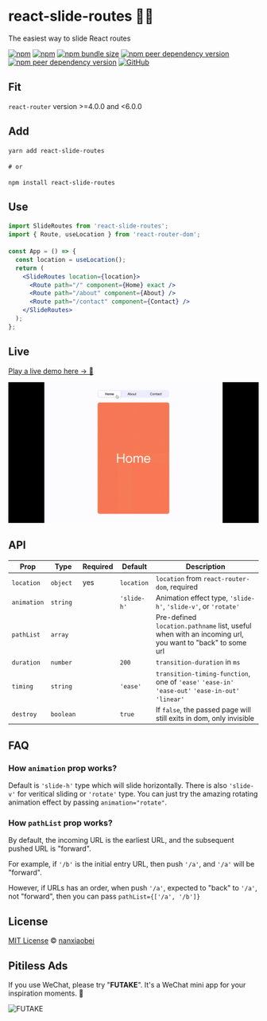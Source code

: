 # react-slide-routes 🏄‍♂️

The easiest way to slide React routes

[![npm](https://img.shields.io/npm/v/react-slide-routes.svg?style=flat-square)](https://www.npmjs.com/package/react-slide-routes)
[![npm](https://img.shields.io/npm/dt/react-slide-routes?style=flat-square)](https://www.npmtrends.com/react-slide-routes)
[![npm bundle size](https://img.shields.io/bundlephobia/minzip/react-slide-routes?style=flat-square)](https://bundlephobia.com/result?p=react-slide-routes)
[![npm peer dependency version](https://img.shields.io/npm/dependency-version/react-slide-routes/peer/react?style=flat-square)](https://github.com/facebook/react)
[![npm peer dependency version](https://img.shields.io/npm/dependency-version/react-slide-routes/peer/react-router?style=flat-square)](https://github.com/ReactTraining/react-router)
[![GitHub](https://img.shields.io/github/license/nanxiaobei/react-slide-routes?style=flat-square)](https://github.com/nanxiaobei/react-slide-routes/blob/master/LICENSE)

## Fit

`react-router` version >=4.0.0 and <6.0.0

## Add

```shell script
yarn add react-slide-routes

# or

npm install react-slide-routes
```

## Use

```jsx
import SlideRoutes from 'react-slide-routes';
import { Route, useLocation } from 'react-router-dom';

const App = () => {
  const location = useLocation();
  return (
    <SlideRoutes location={location}>
      <Route path="/" component={Home} exact />
      <Route path="/about" component={About} />
      <Route path="/contact" component={Contact} />
    </SlideRoutes>
  );
};
```

## Live

[Play a live demo here → 🤳](https://codesandbox.io/s/react-slide-routes-bnzlu)

![live](live.gif)

## API

| Prop        | Type      | Required | Default    | Description                                                                                            |
| ----------- | --------- | -------- | ---------- | ------------------------------------------------------------------------------------------------------ |
| `location`  | `object`  | yes      | `location` | `location` from `react-router-dom`, required                                                           |
| `animation` | `string`  |          | `'slide-h'`  | Animation effect type, `'slide-h'`, `'slide-v'`, or `'rotate'`                                                         |
| `pathList`  | `array`   |          |            | Pre-defined `location.pathname` list, useful when with an incoming url, you want to "back" to some url |
| `duration`  | `number`  |          | `200`      | `transition-duration` in `ms`                                                                          |
| `timing`    | `string`  |          | `'ease'`   | `transition-timing-function`, one of `'ease'` `'ease-in'` `'ease-out'` `'ease-in-out'` `'linear'`      |
| `destroy`   | `boolean` |          | `true`     | If `false`, the passed page will still exits in dom, only invisible                                    |

## FAQ

### How `animation` prop works?

Default is `'slide-h'` type which will slide horizontally. There is also `'slide-v'` for veritical sliding or `'rotate'` type. You can just try the amazing rotating animation effect by passing `animation="rotate"`.

### How `pathList` prop works?

By default, the incoming URL is the earliest URL, and the subsequent pushed URL is "forward".

For example, if `'/b'` is the initial entry URL, then push `'/a'`, and `'/a'` will be "forward".

However, if URLs has an order, when push `'/a'`, expected to "back" to `'/a'`, not "forward", then you can pass `pathList={['/a', '/b']}`

## License

[MIT License](https://github.com/nanxiaobei/react-slide-routes/blob/master/LICENSE) © [nanxiaobei](https://mrlee.me/)


## Pitiless Ads

If you use WeChat, please try "**FUTAKE**". It's a WeChat mini app for your inspiration moments. 🌈

![FUTAKE](https://s3.jpg.cm/2021/04/22/TDQuS.png)

